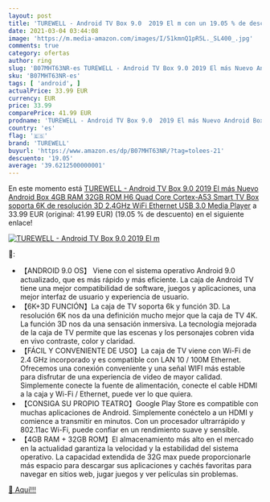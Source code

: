 ```yaml
---
layout: post
title: 'TUREWELL - Android TV Box 9.0  2019 El m con un 19.05 % de descuento'
date: 2021-03-04 03:44:08
image: 'https://m.media-amazon.com/images/I/51kmnQ1pR5L._SL400_.jpg'
comments: true
category: ofertas
author: ring
slug: 'B07MHT63NR-es TUREWELL - Android TV Box 9.0 2019 El más Nuevo Android...'
sku: 'B07MHT63NR-es'
tags: [ 'android', ]
actualPrice: 33.99 EUR
currency: EUR
price: 33.99
comparePrice: 41.99 EUR
prodname: 'TUREWELL - Android TV Box 9.0  2019 El más Nuevo Android Box 4GB RAM 32GB ROM H6 Quad Core Cortex-A53 Smart TV Box  soporta 6K de resolución 3D 2.4GHz WiFi Ethernet USB 3.0 Media Player'
country: 'es'
flag: '🇪🇸'
brand: 'TUREWELL'
buyurl: 'https://www.amazon.es/dp/B07MHT63NR/?tag=tolees-21'
descuento: '19.05'
average: '39.6212500000001'
---
```


En este momento está [TUREWELL - Android TV Box 9.0  2019 El más Nuevo Android Box 4GB RAM 32GB ROM H6 Quad Core Cortex-A53 Smart TV Box  soporta 6K de resolución 3D 2.4GHz WiFi Ethernet USB 3.0 Media Player](https://www.amazon.es/dp/B07MHT63NR/?tag=tolees-21) a 33.99 EUR (original: 41.99 EUR) (19.05 %  de descuento) en el siguiente enlace!

[![TUREWELL - Android TV Box 9.0  2019 El m](https://m.media-amazon.com/images/I/51kmnQ1pR5L._SL400_.jpg)](https://www.amazon.es/dp/B07MHT63NR/?tag=tolees-21)

🔎:

- 【ANDROID 9.0 OS】 Viene con el sistema operativo Android 9.0 actualizado, que es más rápido y más eficiente. La caja de Android TV tiene una mejor compatibilidad de software, juegos y aplicaciones, una mejor interfaz de usuario y experiencia de usuario.
- 【6K+3D FUNCIÓN】La caja de TV soporta 6k y función 3D. La resolución 6K nos da una definición mucho mejor que la caja de TV 4K. La función 3D nos da una sensación inmersiva. La tecnología mejorada de la caja de TV permite que las escenas y los personajes cobren vida en vivo contraste, color y claridad.
- 【FÁCIL Y CONVENIENTE DE USO】La caja de TV viene con Wi-Fi de 2.4 GHz incorporado y es compatible con LAN 10 / 100M Ethernet. Ofrecemos una conexión conveniente y una señal WIFI más estable para disfrutar de una experiencia de video de mayor calidad. Simplemente conecte la fuente de alimentación, conecte el cable HDMI a la caja y Wi-Fi / Ethernet, puede ver lo que quiera.
- 【CONSIGA SU PROPIO TEATRO】Google Play Store es compatible con muchas aplicaciones de Android. Simplemente conéctelo a un HDMI y comience a transmitir en minutos. Con un procesador ultrarrápido y 802.11ac Wi-Fi, puede confiar en un rendimiento suave y sensible.
- 【4GB RAM + 32GB ROM】El almacenamiento más alto en el mercado en la actualidad garantiza la velocidad y la estabilidad del sistema operativo. La capacidad extendida de 32G max puede proporcionarle más espacio para descargar sus aplicaciones y cachés favoritas para navegar en sitios web, jugar juegos y ver películas sin problemas.

[🛒 Aquí!!!](https://www.amazon.es/dp/B07MHT63NR/?tag=tolees-21)
